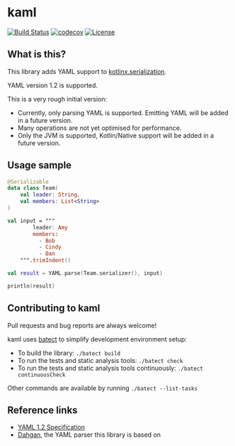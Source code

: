 # kaml

[![Build Status](https://travis-ci.org/charleskorn/kaml.svg?branch=master)](https://travis-ci.org/charleskorn/kaml)
[![codecov](https://codecov.io/gh/charleskorn/kaml/branch/master/graph/badge.svg)](https://codecov.io/gh/charleskorn/kaml)
[![License](https://img.shields.io/badge/License-Apache%202.0-blue.svg)](https://opensource.org/licenses/Apache-2.0)

## What is this?

This library adds YAML support to [kotlinx.serialization](https://github.com/Kotlin/kotlinx.serialization/).

YAML version 1.2 is supported.

This is a very rough initial version:

* Currently, only parsing YAML is supported. Emitting YAML will be added in a future version.
* Many operations are not yet optimised for performance.
* Only the JVM is supported, Kotlin/Native support will be added in a future version.

## Usage sample

```kotlin
@Serializable
data class Team(
    val leader: String,
    val members: List<String>
)

val input = """
        leader: Amy
        members:
          - Bob
          - Cindy
          - Dan
    """.trimIndent()

val result = YAML.parse(Team.serializer(), input)

println(result)
```

## Contributing to kaml

Pull requests and bug reports are always welcome!

kaml uses [batect](https://batect.charleskorn.com) to simplify development environment setup:

* To build the library: `./batect build`
* To run the tests and static analysis tools: `./batect check`
* To run the tests and static analysis tools continuously: `./batect continuousCheck`

Other commands are available by running `./batect --list-tasks`

## Reference links

* [YAML 1.2 Specification](http://yaml.org/spec/1.2/spec.html)
* [Dahgan](https://github.com/kareez/dahgan/), the YAML parser this library is based on
